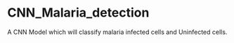 # CNN_Malaria_detection
A CNN Model which will classify malaria infected cells and Uninfected cells.
